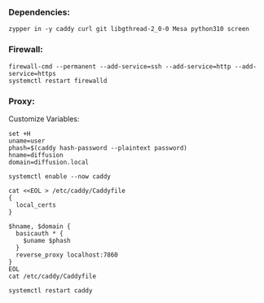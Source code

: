 ### Dependencies:
```
zypper in -y caddy curl git libgthread-2_0-0 Mesa python310 screen
```

### Firewall:
```
firewall-cmd --permanent --add-service=ssh --add-service=http --add-service=https
systemctl restart firewalld
```

### Proxy:
Customize Variables:
```
set +H
uname=user
phash=$(caddy hash-password --plaintext password)
hname=diffusion
domain=diffusion.local
```
```
systemctl enable --now caddy

cat <<EOL > /etc/caddy/Caddyfile
{
  local_certs
}

$hname, $domain {
  basicauth * {
    $uname $phash
  }
  reverse_proxy localhost:7860
}
EOL
cat /etc/caddy/Caddyfile

systemctl restart caddy
```
